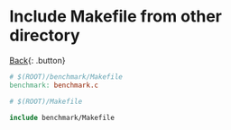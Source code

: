 # Include Makefile from other directory

[Back](../../index.md#makefile-makefile){: .button}

```makefile
# $(ROOT)/benchmark/Makefile
benchmark: benchmark.c

```

```makefile
# $(ROOT)/Makefile

include benchmark/Makefile

```
